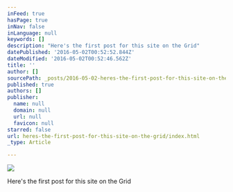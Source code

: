 ```yaml
---
inFeed: true
hasPage: true
inNav: false
inLanguage: null
keywords: []
description: "Here's the first post for this site on the Grid"
datePublished: '2016-05-02T00:52:52.844Z'
dateModified: '2016-05-02T00:52:46.562Z'
title: ''
author: []
sourcePath: _posts/2016-05-02-heres-the-first-post-for-this-site-on-the-grid.md
published: true
authors: []
publisher:
  name: null
  domain: null
  url: null
  favicon: null
starred: false
url: heres-the-first-post-for-this-site-on-the-grid/index.html
_type: Article

---
```

![](https://the-grid-user-content.s3-us-west-2.amazonaws.com/160f5418-b657-43c3-a0c6-9a5c8045ca53.jpg)

Here's the first post for this site on the Grid